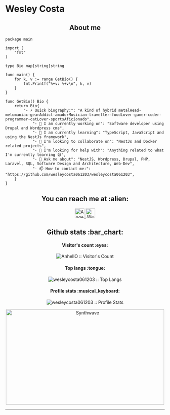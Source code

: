 # Wesley Costa

<h2 align="center">About me</h2>

```golang
package main

import (
	"fmt"
)

type Bio map[string]string

func main() {
	for k, v := range GetBio() {
		fmt.Printf("%+v: %+v\n", k, v)
	}
}

func GetBio() Bio {
	return Bio{
		"- ⚡ Quick biography:": "A kind of hybrid metalHead-melomaniac-gearAddict-amadorMusician-traveller-foodLover-gamer-coder-programmer-catLover-sportsAficionado",
    		"- 🔭 I am currently working on": "Software developer using Drupal and Wordpress cms",
    		"- 🌱 I am currently learning": "TypeScript, JavaScript and using the NestJs framework",
    		"- 👯 I'm looking to collaborate on": "NestJs and Docker related projects",
    		"- 🤔 I'm looking for help with": "Anything related to what I'm currently learning 😅",
    		"- 💬 Ask me about": "NestJS, Wordpress, Drupal, PHP, Laravel, SQL, Software Design and Architecture, Web-Dev",
    		"- 📫 How to contact me:": "https://github.com/wesleycosta061203/wesleycosta061203",
	}
}
```

<h2 align="center">You can reach me at :alien:</h2>

<p align="center">
  <a href="https://www.instagram.com/wesleycosta_09/">
    <img src="https://www.vectorlogo.zone/logos/instagram/instagram-icon.svg" alt="Angel Santiago Jaime Zavala's DEV Profile" height="30" width="30">
  </a>

  <a href="https://www.linkedin.com/in/wesley-csta">
    <img src="https://www.vectorlogo.zone/logos/linkedin/linkedin-icon.svg" alt="Wesley Costa LinkedIn Profile" height="30" width="30">
  </a>

<!--   <a href="https://stackoverflow.com/users/2946413/angel-santiago-jaime-zavala?tab=profile">
    <img src="https://www.vectorlogo.zone/logos/stackoverflow/stackoverflow-icon.svg" alt="Angel Santiago Jaime Zavala's Stack Overflow Profile" height="30" width="30">
  </a> -->

<!--   <a href="https://stackexchange.com/users/3525056/angel-santiago-jaime-zavala">
    <img src="https://www.vectorlogo.zone/logos/stackexchange/stackexchange-icon.svg" alt="Angel Santiago Jaime Zavala's Stack Exchange Profile" height="30" width="30">
  </a> -->

<!--   <a href="https://stackshare.io/anhello">
    <img src="https://cdn.worldvectorlogo.com/logos/stackshare.svg" alt="Angel Santiago Jaime Zavala's StackShare Profile" height="30" width="30">
  </a> -->
  
<!--   <a href="https://gitlab.com/AnhellO">
    <img src="https://www.vectorlogo.zone/logos/gitlab/gitlab-icon.svg" alt="Angel Santiago Jaime Zavala's GitLab Profile" height="30" width="30">
  </a> -->
<!--   
  <a href="https://medium.com/@ajzavala">
    <img src="https://www.vectorlogo.zone/logos/medium/medium-tile.svg" alt="Angel Santiago Jaime Zavala's Medium Profile" height="30" width="30">
  </a> -->
  
<!--   <a href="https://www.youtube.com/channel/UCPUwB4x7_6Dbvwsnfbe1yiQ">
    <img src="https://www.vectorlogo.zone/logos/youtube/youtube-icon.svg" alt="Angel Santiago Jaime Zavala's YouTube Channel" height="30" width="30">
  </a>
</p> -->

<!-- <h2 align="center">My stack :man_technologist:</h2>

<p align="center">Tools that I use on a daily basis, or that I've used or worked (either much or a bit) with on the past</p>
<p align="center">
  <a href="https://stackshare.io/anhello/my-personal-stack">
    <img src="http://img.shields.io/badge/tech-stack-0690fa.svg?style=flat" alt="AnhellO :: StackShare" />
  </a>
</p> -->

<h2 align="center">Github stats :bar_chart:</h2>

<h4 align="center">Visitor's count :eyes:</h4>

<p align="center"><img src="https://profile-counter.glitch.me/{wesleycosta061203}/count.svg" alt="AnhellO :: Visitor's Count" /></p>

<h4 align="center">Top langs :tongue:</h4>

<p align="center"><img src="https://github-readme-stats.vercel.app/api/top-langs/?username=wesleycosta061203&langs_count=10&theme=tokyonight&layout=compact" alt="wesleycosta061203 :: Top Langs" /></p>

<h4 align="center">Profile stats :musical_keyboard:</h4>

<p align="center"><img src="https://github-readme-stats.vercel.app/api?username=wesleycosta061203&show_icons=true&theme=dracula&include_all_commits=true&count_private=true" alt="wesleycosta061203 :: Profile Stats" /></p>

<p align="center"><img src="https://thumbs.gfycat.com/GoodnaturedFondGaur-size_restricted.gif" alt="Synthwave" height="300" width="500"></p>


---
